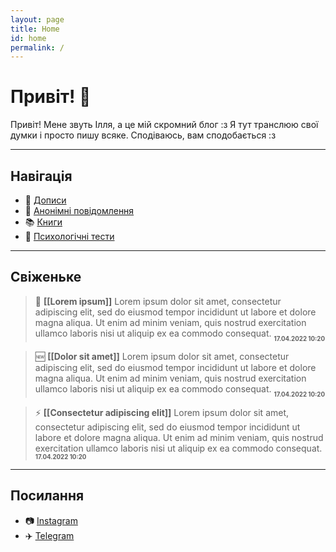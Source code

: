 ```yaml
---
layout: page
title: Home
id: home
permalink: /
---
```


# Привіт! 🌱

Привіт! Мене звуть Ілля, а це мій скромний блог :з
Я тут транслюю свої думки і просто пишу всяке. Сподіваюсь, вам сподобається :з

---

## Навігація
- 📰 [Дописи](posts)
- 💬 [Анонімні повідомлення](anon)
- 📚️ [Книги](books)
- 🌈 [Психологічні тести](psycho)

---

## Свіженьке

> 📌 **[[Lorem ipsum]]**
Lorem ipsum dolor sit amet, consectetur adipiscing elit, sed do eiusmod tempor incididunt ut labore et dolore magna aliqua. Ut enim ad minim veniam, quis nostrud exercitation ullamco laboris nisi ut aliquip ex ea commodo consequat.
<sub><sub><b>17.04.2022 10:20</b></sub></sub>

> 🆕 **[[Dolor sit amet]]**
Lorem ipsum dolor sit amet, consectetur adipiscing elit, sed do eiusmod tempor incididunt ut labore et dolore magna aliqua. Ut enim ad minim veniam, quis nostrud exercitation ullamco laboris nisi ut aliquip ex ea commodo consequat.
<sub><sub><b>17.04.2022 10:20</b></sub></sub>

> ⚡️ **[[Consectetur adipiscing elit]]**
Lorem ipsum dolor sit amet, consectetur adipiscing elit, sed do eiusmod tempor incididunt ut labore et dolore magna aliqua. Ut enim ad minim veniam, quis nostrud exercitation ullamco laboris nisi ut aliquip ex ea commodo consequat.
<sub><sub><b>17.04.2022 10:20</b></sub></sub>

---

## Посилання
- 📷 [Instagram](https://www.instagram.com/laktionof)
- ✈️ [Telegram](https://www.t.me/laktionof)


